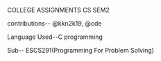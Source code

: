 COLLEGE ASSIGNMENTS CS SEM2

contributions-- @kkn2k19, @cde

Language Used--C programming 

Sub-- ESCS291(Programming For Problem Solving)
